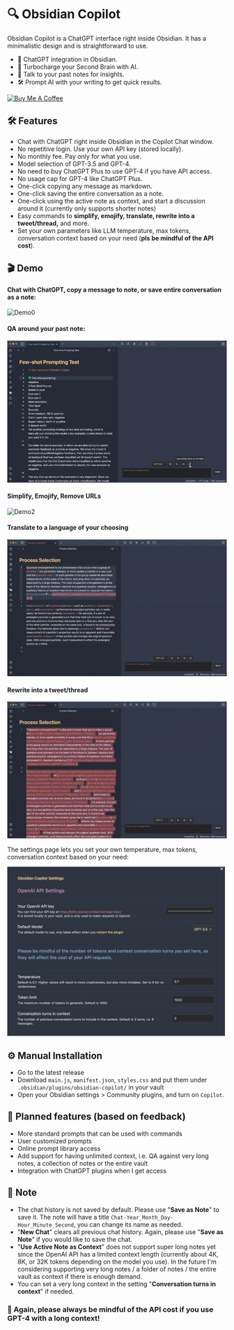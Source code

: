 # 🔍 Obsidian Copilot

Obsidian Copilot is a ChatGPT interface right inside Obsidian. It has a minimalistic design and is straightforward to use.

- 💬 ChatGPT integration in Obsidian.
- 🚀 Turbocharge your Second Brain with AI.
- 🧠 Talk to your past notes for insights.
- 🛠️ Prompt AI with your writing to get quick results.

<a href="https://www.buymeacoffee.com/logancyang" target="_blank"><img src="https://cdn.buymeacoffee.com/buttons/v2/default-yellow.png" alt="Buy Me A Coffee" style="height: 40px !important;width: 150px !important;" ></a>

## 🛠️ Features
- Chat with ChatGPT right inside Obsidian in the Copilot Chat window.
- No repetitive login. Use your own API key (stored locally).
- No monthly fee. Pay only for what you use.
- Model selection of GPT-3.5 and GPT-4.
- No need to buy ChatGPT Plus to use GPT-4 if you have API access.
- No usage cap for GPT-4 like ChatGPT Plus.
- One-click copying any message as markdown.
- One-click saving the entire conversation as a note.
- One-click using the active note as context, and start a discussion around it (currently only supports shorter notes)
- Easy commands to **simplify, emojify, translate, rewrite into a tweet/thread,** and more.
- Set your own parameters like LLM temperature, max tokens, conversation context based on your need (**pls be mindful of the API cost**).

## 🎬 Demo

#### Chat with ChatGPT, copy a message to note, or save entire conversation as a note:

![Demo0](./images/demo0.gif)

#### QA around your past note:

![Demo1](./images/demo1.gif)

#### Simplify, Emojify, Remove URLs

![Demo2](./images/demo2.gif)

#### Translate to a language of your choosing

![DemoTranslate](./images/demo_translate.gif)

#### Rewrite into a tweet/thread

![DemoTweet](./images/demo_tweet.gif)

The settings page lets you set your own temperature, max tokens, conversation context based on your need:

<img src="./images/settings-page.png" alt="Settings" width="500">

## ⚙️ Manual Installation
- Go to the latest release
- Download `main.js`, `manifest.json`, `styles.css` and put them under `.obsidian/plugins/obsidian-copilot/` in your vault
- Open your Obsidian settings > Community plugins, and turn on `Copilot`.

## 📝 Planned features (based on feedback)
- More standard prompts that can be used with commands
- User customized prompts
- Online prompt library access
- Add support for having unlimited context, i.e. QA against very long notes, a collection of notes or the entire vault
- Integration with ChatGPT plugins when I get access

## 🔔 Note
- The chat history is not saved by default. Please use "**Save as Note**" to save it. The note will have a title `Chat-Year_Month_Day-Hour_Minute_Second`, you can change its name as needed.
- "**New Chat**" clears all previous chat history. Again, please use "**Save as Note**" if you would like to save the chat.
- "**Use Active Note as Context**" does not support super long notes yet since the OpenAI API has a limited context length (currently about 4K, 8K, or 32K tokens depending on the model you use). In the future I'm considering supporting very long notes / a folder of notes / the entire vault as context if there is enough demand.
- You can set a very long context in the setting "**Conversation turns in context**" if needed.

### 📣 Again, please always be mindful of the API cost if you use GPT-4 with a long context!
